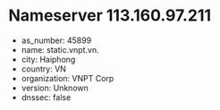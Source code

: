 # Nameserver 113.160.97.211

* as_number: 45899
* name: static.vnpt.vn.
* city: Haiphong
* country: VN
* organization: VNPT Corp
* version: Unknown
* dnssec: false
